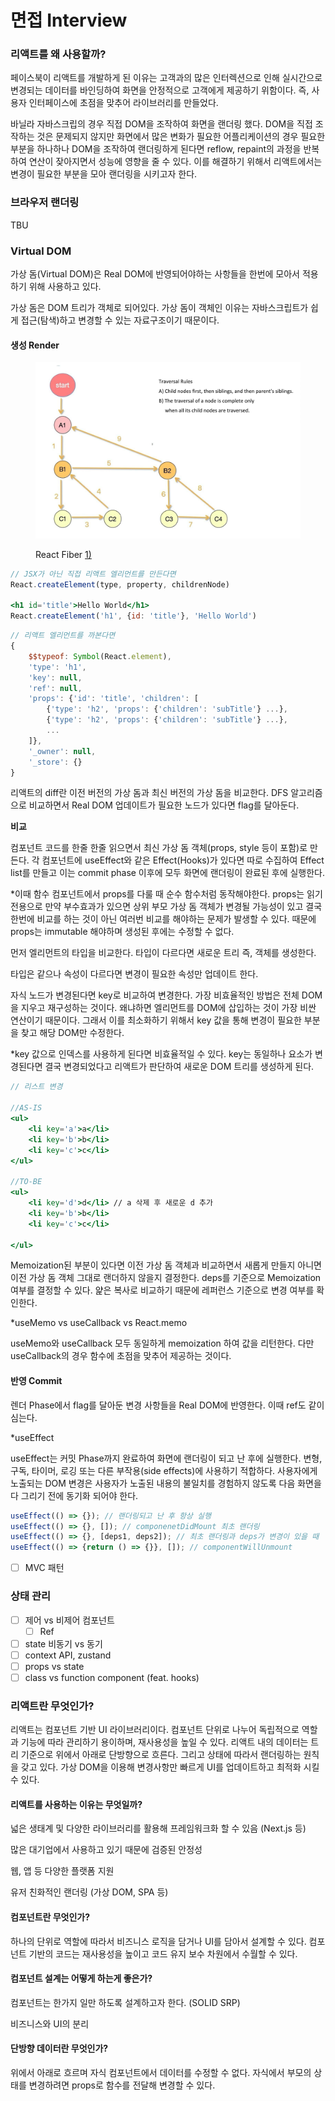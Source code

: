 # 면접 Interview

### 리액트를 왜 사용할까?

페이스북이 리액트를 개발하게 된 이유는 고객과의 많은 인터렉션으로 인해 실시간으로 변경되는 데이터를 바인딩하여 화면을 안정적으로 고객에게 제공하기 위함이다. 즉, 사용자 인터페이스에 초점을 맞추어 라이브러리를 만들었다.

바닐라 자바스크립의 경우 직접 DOM을 조작하여 화면을 랜더링 했다. DOM을 직접 조작하는 것은 문제되지 않지만 화면에서 많은 변화가 필요한 어플리케이션의 경우 필요한 부분을 하나하나 DOM을 조작하여 랜더링하게 된다면 reflow, repaint의 과정을 반복하여 연산이 잦아지면서 성능에 영향을 줄 수 있다. 이를 해결하기 위해서 리액트에서는 변경이 필요한 부분을 모아 랜더링을 시키고자 한다.



### 브라우저 랜더링

TBU



### Virtual DOM

가상 돔(Virtual DOM)은 Real DOM에 반영되어야하는 사항들을 한번에 모아서 적용하기 위해 사용하고 있다.&#x20;

가상 돔은 DOM 트리가 객체로 되어있다. 가상 돔이 객체인 이유는 자바스크립트가 쉽게 접근(탐색)하고 변경할 수 있는 자료구조이기 때문이다.

#### 생성 Render

<figure><img src="../.gitbook/assets/image.png" alt=""><figcaption><p>React Fiber <a href="https://velog.io/@jangws/React-Fiber">1)</a></p></figcaption></figure>

```jsx
// JSX가 아닌 직접 리액트 엘리먼트를 만든다면
React.createElement(type, property, childrenNode)

<h1 id='title'>Hello World</h1>
React.createElement('h1', {id: 'title'}, 'Hello World')
```

```jsx
// 리액트 엘리먼트를 까본다면
{
    $$typeof: Symbol(React.element),
    'type': 'h1',
    'key': null,
    'ref': null,
    'props': {'id': 'title', 'children': [
        {'type': 'h2', 'props': {'children': 'subTitle'} ...},
        {'type': 'h2', 'props': {'children': 'subTitle'} ...},
        ...
    ]},
    '_owner': null,
    '_store': {}
}
```

리액트의 diff란 이전 버전의 가상 돔과 최신 버전의 가상 돔을 비교한다. DFS 알고리즘으로 비교하면서 Real DOM 업데이트가 필요한 노드가 있다면 flag를 달아둔다.



**비교**

컴포넌트 코드를 한줄 한줄 읽으면서 최신 가상 돔 객체(props, style 등이 포함)로 만든다. 각 컴포넌트에 useEffect와 같은 Effect(Hooks)가 있다면 따로 수집하여 Effect list를 만들고 이는 commit phase 이후에 모두 화면에 랜더링이 완료된 후에 실행한다.

\*이때 함수 컴포넌트에서 props를 다룰 때 순수 함수처럼 동작해야한다. props는 읽기 전용으로 만약 부수효과가 있으면 상위 부모 가상 돔 객체가 변경될 가능성이 있고 결국 한번에 비교를 하는 것이 아닌 여러번 비교를 해야하는 문제가 발생할 수 있다. 때문에 props는 immutable 해야하며 생성된 후에는 수정할 수 없다.

먼저 엘리먼트의 타입을 비교한다. 타입이 다르다면 새로운 트리 즉, 객체를 생성한다.

타입은 같으나 속성이 다르다면 변경이 필요한 속성만 업데이트 한다.

자식 노드가 변경된다면 key로 비교하여 변경한다. 가장 비효율적인 방법은 전체 DOM을 지우고 재구성하는 것이다. 왜냐하면 엘리먼트를 DOM에 삽입하는 것이 가장 비싼 연산이기 때문이다. 그래서 이를 최소화하기 위해서 key 값을 통해 변경이 필요한 부분을 찾고 해당 DOM만 수정한다.

\*key 값으로 인덱스를 사용하게 된다면 비효율적일 수 있다. key는 동일하나 요소가 변경된다면 결국 변경되었다고 리액트가 판단하여 새로운 DOM 트리를 생성하게 된다.

```jsx
// 리스트 변경

//AS-IS
<ul>
    <li key='a'>a</li>
    <li key='b'>b</li>
    <li key='c'>c</li>
</ul>

//TO-BE
<ul>
    <li key='d'>d</li> // a 삭제 후 새로운 d 추가
    <li key='b'>b</li> 
    <li key='c'>c</li>
    
</ul>
```

Memoization된 부분이 있다면 이전 가상 돔 객체과 비교하면서 새롭게 만들지 아니면 이전 가상 돔 객체 그대로 랜더하지 않을지 결정한다. deps를 기준으로 Memoization 여부를 결정할 수 있다. 얉은 복사로 비교하기 때문에 레퍼런스 기준으로 변경 여부를 확인한다.

\*useMemo vs useCallback vs React.memo

useMemo와 useCallback 모두 동일하게 memoization 하여 값을 리턴한다. 다만 useCallback의 경우 함수에 초점을 맞추어 제공하는 것이다.



#### 반영 Commit

렌더 Phase에서 flag를 달아둔 변경 사항들을 Real DOM에 반영한다. 이때 ref도 같이 심는다.



\*useEffect

useEffect는 커밋 Phase까지 완료하여 화면에 랜더링이 되고 난 후에 실행한다. 변형, 구독, 타이머, 로깅 또는 다른 부작용(side effects)에 사용하기 적합하다. 사용자에게 노출되는 DOM 변경은 사용자가 노출된 내용의 불일치를 경험하지 않도록 다음 화면을 다 그리기 전에 동기화 되어야 한다.

```jsx
useEffect(() => {}); // 랜더링되고 난 후 항상 실행
useEffect(() => {}, []); // componenetDidMount 최초 랜더링
useEffect(() => {}, [deps1, deps2]); // 최초 랜더링과 deps가 변경이 있을 때
useEffect(() => {return () => {}}, []); // componentWillUnmount
```

* [ ] MVC 패턴

### 상태 관리

* [ ] 제어 vs 비제어 컴포넌트
  * [ ] Ref
* [ ] state 비동기 vs 동기
* [ ] context API, zustand
* [ ] props vs state
* [ ] class vs function component (feat. hooks)

###

### 리액트란 무엇인가?

리액트는 컴포넌트 기반 UI 라이브러리이다. 컴포넌트 단위로 나누어 독립적으로 역할과 기능에 따라 관리하기 용이하며, 재사용성을 높일 수 있다. 리액트 내의 데이터는 트리 기준으로 위에서 아래로 단방향으로 흐른다. 그리고 상태에 따라서 랜더링하는 원칙을 갖고 있다. 가상 DOM을 이용해 변경사항만 빠르게 UI를 업데이트하고 최적화 시킬 수 있다.

#### 리액트를 사용하는 이유는 무엇일까?

넓은 생태계 및 다양한 라이브러리를 활용해 프레임워크화 할 수 있음 (Next.js 등)

많은 대기업에서 사용하고 있기 때문에 검증된 안정성

웹, 앱 등 다양한 플랫폼 지원

유저 친화적인 랜더링 (가상 DOM, SPA 등)

#### 컴포넌트란 무엇인가?

하나의 단위로 역할에 따라서 비즈니스 로직을 담거나 UI를 담아서 설계할 수 있다. 컴포넌트 기반의 코드는 재사용성을 높이고 코드 유지 보수 차원에서 수월할 수 있다.

#### 컴포넌트 설계는 어떻게 하는게 좋은가?

컴포넌트는 한가지 일만 하도록 설계하고자 한다. (SOLID SRP)&#x20;

비즈니스와 UI의 분리

#### 단방향 데이터란 무엇인가?

위에서 아래로 흐르며 자식 컴포넌트에서 데이터를 수정할 수 없다. 자식에서 부모의 상태를 변경하려면 props로 함수를  전달해 변경할 수 있다.



####








